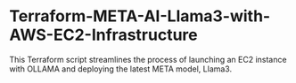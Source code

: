 # Terraform-META-AI-Llama3-with-AWS-EC2-Infrastructure
This Terraform script streamlines the process of launching an EC2 instance with OLLAMA and deploying the latest META model, Llama3.

